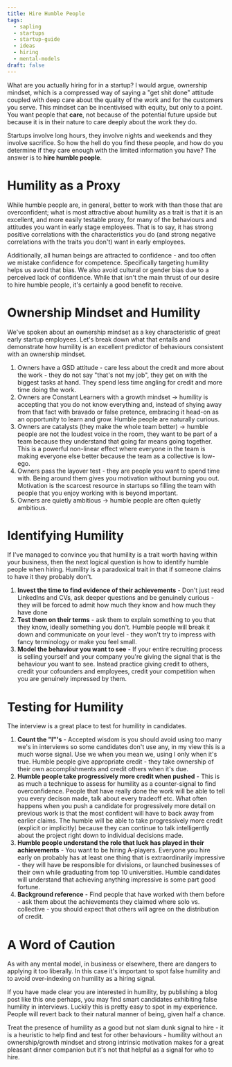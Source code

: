 ```yaml
---
title: Hire Humble People
tags:
  - sapling
  - startups
  - startup-guide
  - ideas
  - hiring
  - mental-models
draft: false
---
```

What are you actually hiring for in a startup? I would argue, ownership mindset, which is a compressed way of saying a "get shit done" attitude coupled with deep care about the quality of the work and for the customers you serve. This mindset can be incentivised with equity, but only to a point. You want people that **care**, not because of the potential future upside but because it is in their nature to care deeply about the work they do. 

Startups involve long hours, they involve nights and weekends and they involve sacrifice. So how the hell do you find these people, and how do you determine if they care enough with the limited information you have? The answer is to **hire humble people**.

# Humility as a Proxy

While humble people are, in general, better to work with than those that are overconfident; what is most attractive about humility as a trait is that it is an excellent, and more easily testable proxy, for many of the behaviours and attitudes you want in early stage employees. That is to say, it has strong positive correlations with the characteristics you do (and strong negative correlations with the traits you don't) want in early employees.

Additionally, all human beings are attracted to confidence - and too often we mistake confidence for competence. Specifically targeting humility helps us avoid that bias. We also avoid cultural or gender bias due to a perceived lack of confidence. While that isn't the main thrust of our desire to hire humble people, it's certainly a good benefit to receive.

# Ownership Mindset and Humility

We've spoken about an ownership mindset as a key characteristic of great early startup employees. Let's break down what that entails and demonstrate how humility is an excellent predictor of behaviours consistent with an ownership mindset.

   1. Owners have a GSD attitude - care less about the credit and more about the work - they do not say "that's not my job", they get on with the biggest tasks at hand. They spend less time angling for credit and more time doing the work.
   2. Owners are Constant Learners with a growth mindset -> humility is accepting that you do not know everything and, instead of shying away from that fact with bravado or false pretence, embracing it head-on as an opportunity to learn and grow. Humble people are naturally curious.
   3. Owners are catalysts (they make the whole team better) -> humble people are not the loudest voice in the room, they want to be part of a team because they understand that going far means going together. This is a powerful non-linear effect where everyone in the team is making everyone else better because the team as a collective is low-ego.
   4. Owners pass the layover test - they are people you want to spend time with. Being around them gives you motivation without burning you out. Motivation is the scarcest resource in startups so filling the team with people that you enjoy working with is beyond important.
   5. Owners are quietly ambitious -> humble people are often quietly ambitious.

# Identifying Humility

If I've managed to convince you that humility is a trait worth having within your business, then the next logical question is how to identify humble people when hiring. Humility is a paradoxical trait in that if someone claims to have it they probably don't.

   1. **Invest the time to find evidence of their achievements** - Don't just read LinkedIns and CVs, ask deeper questions and be genuinely curious - they will be forced to admit how much they know and how much they have done
   2. **Test them on their terms** - ask them to explain something to you that they know, ideally something you don't. Humble people will break it down and communicate on your level - they won't try to impress with fancy terminology or make you feel small.
   3. **Model the behaviour you want to see** - If your entire recruiting process is selling yourself and your company you're giving the signal that is the behaviour you want to see. Instead practice giving credit to others, credit your cofounders and employees, credit your competition when you are genuinely impressed by them.

# Testing for Humility

The interview is a great place to test for humility in candidates. 

   1. **Count the "I"'s** - Accepted wisdom is you should avoid using too many we's in interviews so some candidates don't use any, in my view this is a much worse signal. Use we when you mean we, using I only when it's true. Humble people give appropriate credit - they take ownership of their own accomplishments and credit others when it's due.
   2. **Humble people take progressively more credit when pushed** - This is as much a technique to assess for humility as a counter-signal to find overconfidence. People that have really done the work will be able to tell you every decison made, talk about every tradeoff etc. What often happens when you push a candidate for progressively more detail on previous work is that the most confident will have to back away from earlier claims. The humble will be able to take progressively more credit (explicit or implicitly) because they can continue to talk intelligently about the project right down to individual decisions made.
   3. **Humble people understand the role that luck has played in their achievements** - You want to be hiring A-players. Everyone you hire early on probably has at least one thing that is extraordinarily impressive - they will have be responsible for divisions, or launched businesses of their own while graduating from top 10 universities. Humble candidates will understand that achieving anything impressive is some part good fortune.
   4. **Background reference** - Find people that have worked with them before - ask them about the achievements they claimed where solo vs. collective - you should expect that others will agree on the distribution of credit.

# A Word of Caution

As with any mental model, in business or elsewhere, there are dangers to applying it too liberally. In this case it's important to spot false humility and to avoid over-indexing on humility as a hiring signal.

If you have made clear you are interested in humility, by publishing a blog post like this one perhaps, you may find smart candidates exhibiting false humility in interviews.  Luckily this is pretty easy to spot in my experience. People will revert back to their natural manner of being, given half a chance.

Treat the presence of humility as a good but not slam dunk signal to hire - it is a heuristic to help find and test for other behaviours - humility without an ownership/growth mindset and strong intrinsic motivation makes for a great pleasant dinner companion but it's not that helpful as a signal for who to hire.